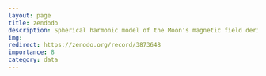 ```yaml
---
layout: page
title: zendodo
description: Spherical harmonic model of the Moon's magnetic field derived from gridded data in Tsunakawa et al. (2015)
img:
redirect: https://zenodo.org/record/3873648
importance: 8
category: data
---
```

